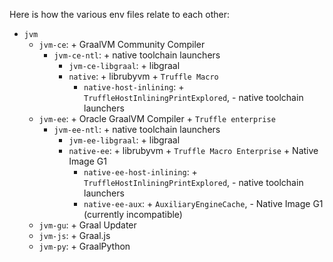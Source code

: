 Here is how the various env files relate to each other:
* `jvm`
  * `jvm-ce`: + GraalVM Community Compiler
    * `jvm-ce-ntl`: + native toolchain launchers
      * `jvm-ce-libgraal`: + libgraal
      * `native`: + librubyvm + `Truffle Macro`
        * `native-host-inlining`: + `TruffleHostInliningPrintExplored`, - native toolchain launchers
  * `jvm-ee`: + Oracle GraalVM Compiler + `Truffle enterprise`
    * `jvm-ee-ntl`: + native toolchain launchers
      * `jvm-ee-libgraal`: + libgraal
      * `native-ee`: + librubyvm + `Truffle Macro Enterprise` + Native Image G1
        * `native-ee-host-inlining`: + `TruffleHostInliningPrintExplored`, - native toolchain launchers
        * `native-ee-aux`: + `AuxiliaryEngineCache`, - Native Image G1 (currently incompatible)
  * `jvm-gu`: + Graal Updater
  * `jvm-js`: + Graal.js
  * `jvm-py`: + GraalPython
